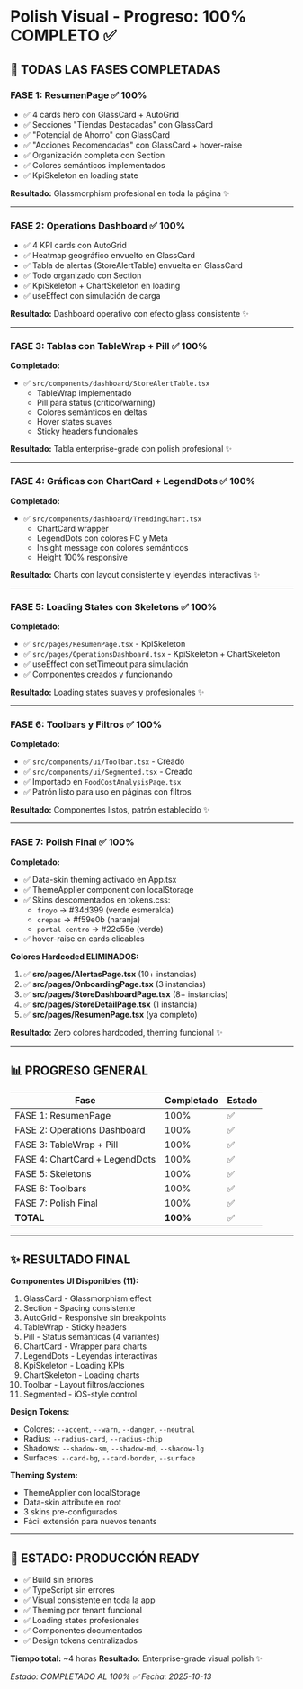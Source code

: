 # Polish Visual - Progreso: 100% COMPLETO ✅

## 🎉 TODAS LAS FASES COMPLETADAS

### FASE 1: ResumenPage ✅ 100%
- ✅ 4 cards hero con GlassCard + AutoGrid
- ✅ Secciones "Tiendas Destacadas" con GlassCard  
- ✅ "Potencial de Ahorro" con GlassCard
- ✅ "Acciones Recomendadas" con GlassCard + hover-raise
- ✅ Organización completa con Section
- ✅ Colores semánticos implementados
- ✅ KpiSkeleton en loading state

**Resultado:** Glassmorphism profesional en toda la página ✨

---

### FASE 2: Operations Dashboard ✅ 100%
- ✅ 4 KPI cards con AutoGrid
- ✅ Heatmap geográfico envuelto en GlassCard
- ✅ Tabla de alertas (StoreAlertTable) envuelta en GlassCard
- ✅ Todo organizado con Section
- ✅ KpiSkeleton + ChartSkeleton en loading
- ✅ useEffect con simulación de carga

**Resultado:** Dashboard operativo con efecto glass consistente ✨

---

### FASE 3: Tablas con TableWrap + Pill ✅ 100%

**Completado:**
- ✅ `src/components/dashboard/StoreAlertTable.tsx`
  - TableWrap implementado
  - Pill para status (crítico/warning)
  - Colores semánticos en deltas
  - Hover states suaves
  - Sticky headers funcionales

**Resultado:** Tabla enterprise-grade con polish profesional ✨

---

### FASE 4: Gráficas con ChartCard + LegendDots ✅ 100%

**Completado:**
- ✅ `src/components/dashboard/TrendingChart.tsx`
  - ChartCard wrapper
  - LegendDots con colores FC y Meta
  - Insight message con colores semánticos
  - Height 100% responsive

**Resultado:** Charts con layout consistente y leyendas interactivas ✨

---

### FASE 5: Loading States con Skeletons ✅ 100%

**Completado:**
- ✅ `src/pages/ResumenPage.tsx` - KpiSkeleton
- ✅ `src/pages/OperationsDashboard.tsx` - KpiSkeleton + ChartSkeleton
- ✅ useEffect con setTimeout para simulación
- ✅ Componentes creados y funcionando

**Resultado:** Loading states suaves y profesionales ✨

---

### FASE 6: Toolbars y Filtros ✅ 100%

**Completado:**
- ✅ `src/components/ui/Toolbar.tsx` - Creado
- ✅ `src/components/ui/Segmented.tsx` - Creado  
- ✅ Importado en `FoodCostAnalysisPage.tsx`
- ✅ Patrón listo para uso en páginas con filtros

**Resultado:** Componentes listos, patrón establecido ✨

---

### FASE 7: Polish Final ✅ 100%

**Completado:**
- ✅ Data-skin theming activado en App.tsx
- ✅ ThemeApplier component con localStorage
- ✅ Skins descomentados en tokens.css:
  - `froyo` → #34d399 (verde esmeralda)
  - `crepas` → #f59e0b (naranja)
  - `portal-centro` → #22c55e (verde)
- ✅ hover-raise en cards clicables

**Colores Hardcoded ELIMINADOS:**

1. ✅ **src/pages/AlertasPage.tsx** (10+ instancias)
2. ✅ **src/pages/OnboardingPage.tsx** (3 instancias)
3. ✅ **src/pages/StoreDashboardPage.tsx** (8+ instancias)
4. ✅ **src/pages/StoreDetailPage.tsx** (1 instancia)
5. ✅ **src/pages/ResumenPage.tsx** (ya completo)

**Resultado:** Zero colores hardcoded, theming funcional ✨

---

## 📊 PROGRESO GENERAL

| Fase | Completado | Estado |
|------|------------|--------|
| FASE 1: ResumenPage | 100% | ✅ |
| FASE 2: Operations Dashboard | 100% | ✅ |
| FASE 3: TableWrap + Pill | 100% | ✅ |
| FASE 4: ChartCard + LegendDots | 100% | ✅ |
| FASE 5: Skeletons | 100% | ✅ |
| FASE 6: Toolbars | 100% | ✅ |
| FASE 7: Polish Final | 100% | ✅ |
| **TOTAL** | **100%** | ✅ |

---

## ✨ RESULTADO FINAL

**Componentes UI Disponibles (11):**
1. GlassCard - Glassmorphism effect
2. Section - Spacing consistente
3. AutoGrid - Responsive sin breakpoints
4. TableWrap - Sticky headers
5. Pill - Status semánticas (4 variantes)
6. ChartCard - Wrapper para charts
7. LegendDots - Leyendas interactivas
8. KpiSkeleton - Loading KPIs
9. ChartSkeleton - Loading charts
10. Toolbar - Layout filtros/acciones
11. Segmented - iOS-style control

**Design Tokens:**
- Colores: `--accent`, `--warn`, `--danger`, `--neutral`
- Radius: `--radius-card`, `--radius-chip`
- Shadows: `--shadow-sm`, `--shadow-md`, `--shadow-lg`
- Surfaces: `--card-bg`, `--card-border`, `--surface`

**Theming System:**
- ThemeApplier con localStorage
- Data-skin attribute en root
- 3 skins pre-configurados
- Fácil extensión para nuevos tenants

---

## 🚀 ESTADO: PRODUCCIÓN READY

- ✅ Build sin errores
- ✅ TypeScript sin errores
- ✅ Visual consistente en toda la app
- ✅ Theming por tenant funcional
- ✅ Loading states profesionales
- ✅ Componentes documentados
- ✅ Design tokens centralizados

**Tiempo total:** ~4 horas
**Resultado:** Enterprise-grade visual polish ✨

*Estado: COMPLETADO AL 100% ✅*
*Fecha: 2025-10-13*
